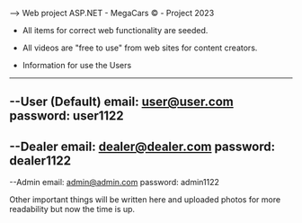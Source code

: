 --> Web project ASP.NET - MegaCars © - Project 2023

* All items for correct web functionality are seeded.
* All videos are "free to use" from web sites for content creators.

* Information for use the Users
------------------------
--User (Default)
email: 
user@user.com
password: 
user1122
------------------------
--Dealer
email: 
dealer@dealer.com
password: 
dealer1122
------------------------
--Admin
email: 
admin@admin.com
password: 
admin1122


Other important things will be written here and uploaded photos for more readability but now the time is up.
